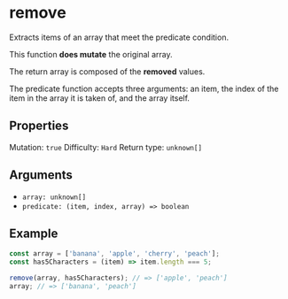 # remove

Extracts items of an array that meet the predicate condition.

This function **does mutate** the original array.

The return array is composed of the **removed** values.

The predicate function accepts three arguments: an item, the index of the item in the array it is taken of, and the array itself.

## Properties

Mutation: `true`
Difficulty: `Hard`
Return type: `unknown[]`

## Arguments

- `array: unknown[]`
- `predicate: (item, index, array) => boolean`

## Example

```typescript
const array = ['banana', 'apple', 'cherry', 'peach'];
const has5Characters = (item) => item.length === 5;

remove(array, has5Characters); // => ['apple', 'peach']
array; // => ['banana', 'peach']
```
